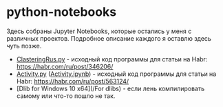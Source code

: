 # python-notebooks
Здесь собраны Jupyter Notebooks, которые остались у меня с различных проектов. Подробное описание каждого я оставлю здесь чуть позже.

- [ClasteringRus.py](/ClasteringRus.py) - исходный код программы для статьи на Habr: https://habr.com/ru/post/346206/
- [Activity.py](/Activity.py) ([Activity.ipynb](/Activity.ipynb)) - исходный код программы для статьи на Habr: https://habr.com/ru/post/563124/
- [Dlib for Windows 10 x64](/For dlibs) - если лень компилировать самому или что-то пошло не так.
